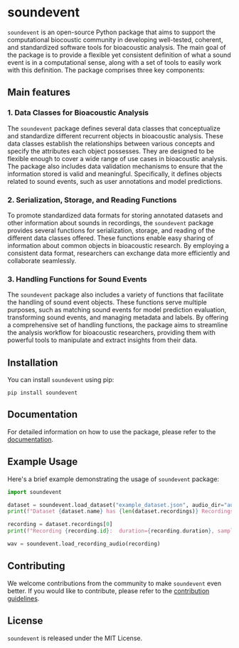 # soundevent

`soundevent` is an open-source Python package that aims to support the
computational biocoustic community in developing well-tested, coherent, and
standardized software tools for bioacoustic analysis. The main goal of the
package is to provide a flexible yet consistent definition of what a sound event
is in a computational sense, along with a set of tools to easily work with this
definition. The package comprises three key components:

## Main features

### 1. Data Classes for Bioacoustic Analysis

The `soundevent` package defines several data classes that conceptualize and
standardize different recurrent objects in bioacoustic analysis. These data
classes establish the relationships between various concepts and specify the
attributes each object possesses. They are designed to be flexible enough to
cover a wide range of use cases in bioacoustic analysis. The package also
includes data validation mechanisms to ensure that the information stored is
valid and meaningful. Specifically, it defines objects related to sound events,
such as user annotations and model predictions.

### 2. Serialization, Storage, and Reading Functions

To promote standardized data formats for storing annotated datasets and other
information about sounds in recordings, the `soundevent` package provides
several functions for serialization, storage, and reading of the different data
classes offered. These functions enable easy sharing of information about common
objects in bioacoustic research. By employing a consistent data format,
researchers can exchange data more efficiently and collaborate seamlessly.

### 3. Handling Functions for Sound Events

The `soundevent` package also includes a variety of functions that facilitate
the handling of sound event objects. These functions serve multiple purposes,
such as matching sound events for model prediction evaluation, transforming
sound events, and managing metadata and labels. By offering a comprehensive set
of handling functions, the package aims to streamline the analysis workflow for
bioacoustic researchers, providing them with powerful tools to manipulate and
extract insights from their data.

## Installation

You can install `soundevent` using pip:

```{shell}
pip install soundevent
```

## Documentation

For detailed information on how to use the package, please refer to the
[documentation](https://github.com/mbsantiago/soundevent/settings/pages).

## Example Usage

Here's a brief example demonstrating the usage of `soundevent` package:

``` py
import soundevent

dataset = soundevent.load_dataset("example_dataset.json", audio_dir="audio")
print(f"Dataset {dataset.name} has {len(dataset.recordings)} Recordings")

recording = dataset.recordings[0]
print(f"Recording {recording.id}:  duration={recording.duration}, samplerate={recording.samplerate}")

wav = soundevent.load_recording_audio(recording)

```

## Contributing

We welcome contributions from the community to make `soundevent` even better. If
you would like to contribute, please refer to the [contribution guidelines](CONTRIBUTING.md).

## License

`soundevent` is released under the MIT License.
